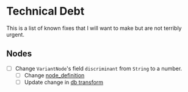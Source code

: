 # Technical Debt

This is a list of known fixes that I will want to make but are not terribly urgent.

## Nodes
 * [ ] Change `VariantNode`'s field `discriminant` from `String` to a number.
    *  [ ] Change [node_definition](/crates/ingest/syn_parser/src/parser/nodes/enums.rs)
    *  [ ] Update change in [db transform](crates/ploke-transform/src/transform/variants.rs)
